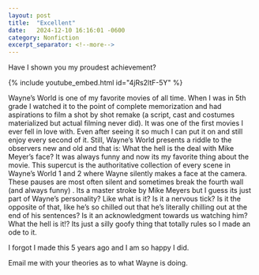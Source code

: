 ```yaml
---
layout: post
title:  "Excellent"
date:   2024-12-10 16:16:01 -0600
category: Nonfiction
excerpt_separator: <!--more-->
---
```


Have I shown you my proudest achievement?

{% include youtube_embed.html id="4jRs2ltF-5Y" %}
<!--more-->

Wayne’s World is one of my favorite movies of all time. When I was in 5th grade I watched it to the point of complete memorization and had aspirations to film a shot by shot remake (a script, cast and costumes materialized but actual filming never did). It was one of the first movies I ever fell in love with. Even after seeing it so much I can put it on and still enjoy every second of it. Still, Wayne’s World presents a riddle to the observers new and old and that is: What the hell is the deal with Mike Meyer’s face? It was always funny and now its my favorite thing about the movie. This supercut is the authoritative collection of every scene in Wayne’s World 1 and 2 where Wayne silently makes a face at the camera. These pauses are most often silent and sometimes break the fourth wall (and always funny) . Its a master stroke by Mike Meyers but I guess its just part of Wayne’s personality? Like what is it? Is it a nervous tick? Is it the opposite of that, like he’s so chilled out that he’s literally chilling out at the end of his sentences? Is it an acknowledgment towards us watching him? What the hell is it!? Its just a silly goofy thing that totally rules so I made an ode to it.

I forgot I made this 5 years ago and I am so happy I did.

Email me with your theories as to what Wayne is doing.
